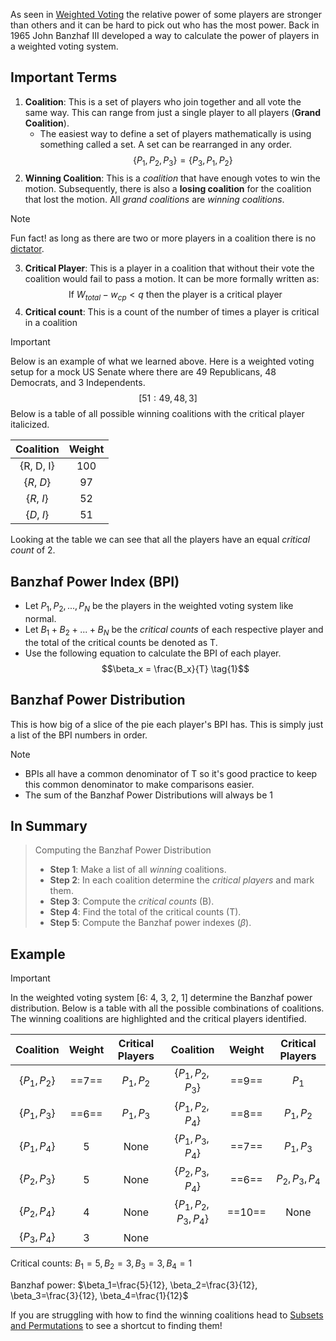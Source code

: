 As seen in [Weighted Voting](Weighted_Voting.md) the relative power of some players are stronger than others and it can be hard to pick out who has the most power. Back in 1965 John Banzhaf III developed a way to calculate the power of players in a weighted voting system.

## Important Terms

1. **Coalition**: This is a set of players who join together and all vote the same way. This can range from just a single player to all players (**Grand Coalition**).
	- The easiest way to define a set of players mathematically is using something called a set. A set can be rearranged in any order.
$$\{P_1, P_2, P_3\}=\{P_3, P_1, P_2\}$$
2. **Winning Coalition**: This is a *coalition* that have enough votes to win the motion. Subsequently, there is also a **losing coalition** for the coalition that lost the motion. All *grand coalitions* are *winning coalitions*.
>[!note]
>Fun fact! as long as there are two or more players in a coalition there is no [dictator](Weighted_Voting.md).
3. **Critical Player**: This is a player in a coalition that without their vote the coalition would fail to pass a motion. It can be more formally written as:
$$\text{If } W_{total}-w_{cp} < q \text{ then the player is a critical player}$$
4. **Critical count**: This is a count of the number of times a player is critical in a coalition
>[!important]
>Below is an example of what we learned above.
>Here is a weighted voting setup for a mock US Senate where there are 49 Republicans, 48 Democrats, and 3 Independents.
>$$[51: 49, 48, 3]$$
>Below is a table of all possible winning coalitions with the critical player italicized.
>
>| Coalition | Weight |
>| :----: | :----: |
>| {R, D, I} | 100 |
>| {*R*, *D*} | 97 |
>| {*R*, *I*} | 52 |
>| {*D*, *I*} | 51 |
>
>Looking at the table we can see that all the players have an equal *critical count* of 2.

## Banzhaf Power Index (BPI)

- Let $P_1, P_2, ..., P_N$ be the players in the weighted voting system like normal.
- Let $B_1+B_2+...+B_N$ be the *critical counts* of each respective player and the total of the critical counts be denoted as T.
- Use the following equation to calculate the BPI of each player.
$$\beta_x = \frac{B_x}{T} \tag{1}$$

## Banzhaf Power Distribution

This is how big of a slice of the pie each player's BPI has. This is simply just a list of the BPI numbers in order.

>[!note]
> - BPIs all have a common denominator of T so it's good practice to keep this common denominator to make comparisons easier.
> - The sum of the Banzhaf Power Distributions will always be 1

## In Summary

>Computing the Banzhaf Power Distribution 
> - **Step 1**: Make a list of all *winning* coalitions.
> - **Step 2**: In each coalition determine the *critical players* and mark them.
> - **Step 3**: Compute the *critical counts* (B).
> - **Step 4**: Find the total of the critical counts (T).
> - **Step 5**: Compute the Banzhaf power indexes ($\beta$).

## Example

>[!important]
>In the weighted voting system \[6: 4, 3, 2, 1] determine the Banzhaf power distribution.
>Below is a table with all the possible combinations of coalitions. The winning coalitions are highlighted and the critical players identified.
>
>| Coalition | Weight | Critical Players | Coalition | Weight | Critical Players |
>| :----: | :----: | :----: | :----: | :----: | :----: |
>| $\{P_1,P_2\}$ | ==7== | $P_1,P_2$ | $\{P_1,P_2,P_3\}$ | ==9== | $P_1$ |
>| $\{P_1,P_3\}$ | ==6== | $P_1,P_3$ | $\{P_1,P_2,P_4\}$ | ==8== | $P_1,P_2$ |
>| $\{P_1,P_4\}$ | 5 | None | $\{P_1,P_3,P_4\}$ | ==7== | $P_1,P_3$ |
>| $\{P_2,P_3\}$ | 5 | None | $\{P_2,P_3,P_4\}$ | ==6== | $P_2,P_3,P_4$ |
>| $\{P_2,P_4\}$ | 4 | None | $\{P_1,P_2,P_3,P_4\}$ | ==10== | None |
>| $\{P_3,P_4\}$ | 3 | None |  |  |  |
>
>Critical counts: $B_1=5, B_2=3, B_3=3, B_4=1$
>
>Banzhaf power: $\beta_1=\frac{5}{12}, \beta_2=\frac{3}{12}, \beta_3=\frac{3}{12}, \beta_4=\frac{1}{12}$

If you are struggling with how to find the winning coalitions head to [Subsets and Permutations](Subsets_and_Permutations.md) to see a shortcut to finding them!


